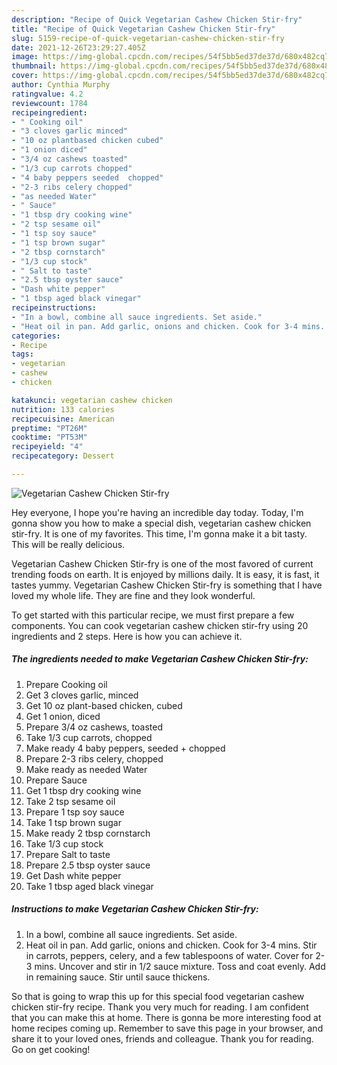 ```yaml
---
description: "Recipe of Quick Vegetarian Cashew Chicken Stir-fry"
title: "Recipe of Quick Vegetarian Cashew Chicken Stir-fry"
slug: 5159-recipe-of-quick-vegetarian-cashew-chicken-stir-fry
date: 2021-12-26T23:29:27.405Z
image: https://img-global.cpcdn.com/recipes/54f5bb5ed37de37d/680x482cq70/vegetarian-cashew-chicken-stir-fry-recipe-main-photo.jpg
thumbnail: https://img-global.cpcdn.com/recipes/54f5bb5ed37de37d/680x482cq70/vegetarian-cashew-chicken-stir-fry-recipe-main-photo.jpg
cover: https://img-global.cpcdn.com/recipes/54f5bb5ed37de37d/680x482cq70/vegetarian-cashew-chicken-stir-fry-recipe-main-photo.jpg
author: Cynthia Murphy
ratingvalue: 4.2
reviewcount: 1784
recipeingredient:
- " Cooking oil"
- "3 cloves garlic minced"
- "10 oz plantbased chicken cubed"
- "1 onion diced"
- "3/4 oz cashews toasted"
- "1/3 cup carrots chopped"
- "4 baby peppers seeded  chopped"
- "2-3 ribs celery chopped"
- "as needed Water"
- " Sauce"
- "1 tbsp dry cooking wine"
- "2 tsp sesame oil"
- "1 tsp soy sauce"
- "1 tsp brown sugar"
- "2 tbsp cornstarch"
- "1/3 cup stock"
- " Salt to taste"
- "2.5 tbsp oyster sauce"
- "Dash white pepper"
- "1 tbsp aged black vinegar"
recipeinstructions:
- "In a bowl, combine all sauce ingredients. Set aside."
- "Heat oil in pan. Add garlic, onions and chicken. Cook for 3-4 mins. Stir in carrots, peppers, celery, and a few tablespoons of water. Cover for 2-3 mins. Uncover and stir in 1/2 sauce mixture. Toss and coat evenly. Add in remaining sauce. Stir until sauce thickens."
categories:
- Recipe
tags:
- vegetarian
- cashew
- chicken

katakunci: vegetarian cashew chicken 
nutrition: 133 calories
recipecuisine: American
preptime: "PT26M"
cooktime: "PT53M"
recipeyield: "4"
recipecategory: Dessert

---
```



![Vegetarian Cashew Chicken Stir-fry](https://img-global.cpcdn.com/recipes/54f5bb5ed37de37d/680x482cq70/vegetarian-cashew-chicken-stir-fry-recipe-main-photo.jpg)

Hey everyone, I hope you're having an incredible day today. Today, I'm gonna show you how to make a special dish, vegetarian cashew chicken stir-fry. It is one of my favorites. This time, I'm gonna make it a bit tasty. This will be really delicious.



Vegetarian Cashew Chicken Stir-fry is one of the most favored of current trending foods on earth. It is enjoyed by millions daily. It is easy, it is fast, it tastes yummy. Vegetarian Cashew Chicken Stir-fry is something that I have loved my whole life. They are fine and they look wonderful.


To get started with this particular recipe, we must first prepare a few components. You can cook vegetarian cashew chicken stir-fry using 20 ingredients and 2 steps. Here is how you can achieve it.

<!--inarticleads1-->

##### The ingredients needed to make Vegetarian Cashew Chicken Stir-fry:

1. Prepare  Cooking oil
1. Get 3 cloves garlic, minced
1. Get 10 oz plant-based chicken, cubed
1. Get 1 onion, diced
1. Prepare 3/4 oz cashews, toasted
1. Take 1/3 cup carrots, chopped
1. Make ready 4 baby peppers, seeded + chopped
1. Prepare 2-3 ribs celery, chopped
1. Make ready as needed Water
1. Prepare  Sauce
1. Get 1 tbsp dry cooking wine
1. Take 2 tsp sesame oil
1. Prepare 1 tsp soy sauce
1. Take 1 tsp brown sugar
1. Make ready 2 tbsp cornstarch
1. Take 1/3 cup stock
1. Prepare  Salt to taste
1. Prepare 2.5 tbsp oyster sauce
1. Get Dash white pepper
1. Take 1 tbsp aged black vinegar




<!--inarticleads2-->

##### Instructions to make Vegetarian Cashew Chicken Stir-fry:

1. In a bowl, combine all sauce ingredients. Set aside.
1. Heat oil in pan. Add garlic, onions and chicken. Cook for 3-4 mins. Stir in carrots, peppers, celery, and a few tablespoons of water. Cover for 2-3 mins. Uncover and stir in 1/2 sauce mixture. Toss and coat evenly. Add in remaining sauce. Stir until sauce thickens.




So that is going to wrap this up for this special food vegetarian cashew chicken stir-fry recipe. Thank you very much for reading. I am confident that you can make this at home. There is gonna be more interesting food at home recipes coming up. Remember to save this page in your browser, and share it to your loved ones, friends and colleague. Thank you for reading. Go on get cooking!
